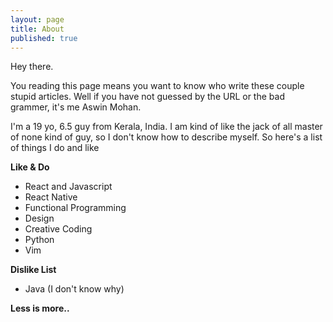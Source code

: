 ```yaml
---
layout: page
title: About
published: true
---
```


Hey there.

You reading this page means you want to know who write these couple stupid articles. Well if you have not guessed by the URL or the bad grammer, it's me Aswin Mohan.

I'm a 19 yo, 6.5 guy from Kerala, India. I am kind of like the jack of all master of none kind of guy, so I don't know how to describe myself. So here's a list of things I do and like

**Like & Do**
- React and Javascript
- React Native
- Functional Programming
- Design
- Creative Coding
- Python
- Vim

**Dislike List**
- Java (I don't know why)

**Less is more..**
